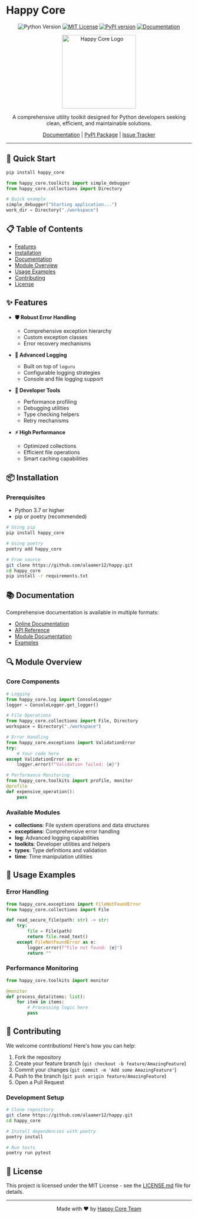 # Happy Core

<div align="center">

![Python Version](https://img.shields.io/badge/python-3.7%2B-blue)
[![MIT License](https://img.shields.io/badge/License-MIT-green.svg)](https://choosealicense.com/licenses/mit/)
[![PyPI version](https://badge.fury.io/py/happy-core.svg)](https://badge.fury.io/py/happy-core)
[![Documentation](https://img.shields.io/badge/docs-latest-brightgreen.svg)](docs/build/html/index.html)

<p align="center">
  <img src="https://raw.githubusercontent.com/alaamer12/happy/main/docs/source/_static/logo.png" alt="Happy Core Logo" width="200"/>
</p>

A comprehensive utility toolkit designed for Python developers seeking clean, efficient, and maintainable solutions.

[Documentation](docs/build/html/index.html) |
[PyPI Package](https://pypi.org/project/happy-core/) |
[Issue Tracker](https://github.com/alaamer12/happy/issues)

</div>

---

## 🚀 Quick Start

```bash
pip install happy_core
```

```python
from happy_core.toolkits import simple_debugger
from happy_core.collections import Directory

# Quick example
simple_debugger("Starting application...")
work_dir = Directory("./workspace")
```

## 📋 Table of Contents

- [Features](#-features)
- [Installation](#-installation)
- [Documentation](#-documentation)
- [Module Overview](#-module-overview)
- [Usage Examples](#-usage-examples)
- [Contributing](#-contributing)
- [License](#-license)

## ✨ Features

- **🛡 Robust Error Handling**
  - Comprehensive exception hierarchy
  - Custom exception classes
  - Error recovery mechanisms

- **📝 Advanced Logging**
  - Built on top of `loguru`
  - Configurable logging strategies
  - Console and file logging support

- **🔧 Developer Tools**
  - Performance profiling
  - Debugging utilities
  - Type checking helpers
  - Retry mechanisms

- **⚡ High Performance**
  - Optimized collections
  - Efficient file operations
  - Smart caching capabilities

## 📦 Installation

### Prerequisites
- Python 3.7 or higher
- pip or poetry (recommended)

```bash
# Using pip
pip install happy_core

# Using poetry
poetry add happy_core

# From source
git clone https://github.com/alaamer12/happy.git
cd happy_core
pip install -r requirements.txt
```

## 📚 Documentation

Comprehensive documentation is available in multiple formats:

- [Online Documentation](docs/build/html/index.html)
- [API Reference](docs/build/html/api_reference.html)
- [Module Documentation](docs/build/html/modules.html)
- [Examples](docs/build/html/examples.html)

## 🔍 Module Overview

### Core Components

```python
# Logging
from happy_core.log import ConsoleLogger
logger = ConsoleLogger.get_logger()

# File Operations
from happy_core.collections import File, Directory
workspace = Directory("./workspace")

# Error Handling
from happy_core.exceptions import ValidationError
try:
    # Your code here
except ValidationError as e:
    logger.error(f"Validation failed: {e}")

# Performance Monitoring
from happy_core.toolkits import profile, monitor
@profile
def expensive_operation():
    pass
```

### Available Modules

- **collections**: File system operations and data structures
- **exceptions**: Comprehensive error handling
- **log**: Advanced logging capabilities
- **toolkits**: Developer utilities and helpers
- **types**: Type definitions and validation
- **time**: Time manipulation utilities

## 🚀 Usage Examples

### Error Handling

```python
from happy_core.exceptions import FileNotFoundError
from happy_core.collections import File

def read_secure_file(path: str) -> str:
    try:
        file = File(path)
        return file.read_text()
    except FileNotFoundError as e:
        logger.error(f"File not found: {e}")
        return ""
```

### Performance Monitoring

```python
from happy_core.toolkits import monitor

@monitor
def process_data(items: list):
    for item in items:
        # Processing logic here
        pass
```

## 🤝 Contributing

We welcome contributions! Here's how you can help:

1. Fork the repository
2. Create your feature branch (`git checkout -b feature/AmazingFeature`)
3. Commit your changes (`git commit -m 'Add some AmazingFeature'`)
4. Push to the branch (`git push origin feature/AmazingFeature`)
5. Open a Pull Request

### Development Setup

```bash
# Clone repository
git clone https://github.com/alaamer12/happy.git
cd happy_core

# Install dependencies with poetry
poetry install

# Run tests
poetry run pytest
```

## 📝 License

This project is licensed under the MIT License - see the [LICENSE.md](LICENSE.md) file for details.

---

<div align="center">

Made with ❤️ by [Happy Core Team](https://github.com/alaamer12)

</div>
